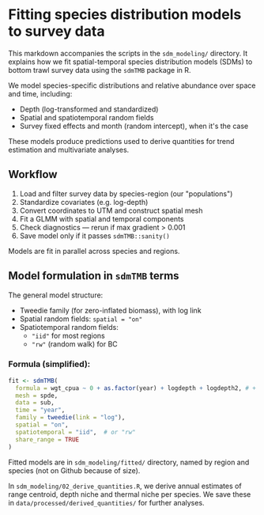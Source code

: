 # Fitting species distribution models to survey data

This markdown accompanies the scripts in the `sdm_modeling/` directory. It explains how we fit spatial-temporal species distribution models (SDMs) to bottom trawl survey data using the `sdmTMB` package in R.

We model species-specific distributions and relative abundance over space and time, including:

-   Depth (log-transformed and standardized)
-   Spatial and spatiotemporal random fields
-   Survey fixed effects and month (random intercept), when it's the case

These models produce predictions used to derive quantities for trend estimation and multivariate analyses.

## Workflow

1.  Load and filter survey data by species-region (our "populations")
2.  Standardize covariates (e.g. log-depth)
3.  Convert coordinates to UTM and construct spatial mesh
4.  Fit a GLMM with spatial and temporal components
5.  Check diagnostics — rerun if max gradient \> 0.001
6.  Save model only if it passes `sdmTMB::sanity()`

Models are fit in parallel across species and regions.

## Model formulation in `sdmTMB` terms

The general model structure:

-   Tweedie family (for zero-inflated biomass), with log link
-   Spatial random fields: `spatial = "on"`
-   Spatiotemporal random fields:
    -   `"iid"` for most regions
    -   `"rw"` (random walk) for BC

### Formula (simplified):

``` r
fit <- sdmTMB(
  formula = wgt_cpua ~ 0 + as.factor(year) + logdepth + logdepth2, # + as.factor(survey) / + (1 | month_f)
  mesh = spde,
  data = sub,
  time = "year",
  family = tweedie(link = "log"),
  spatial = "on",
  spatiotemporal = "iid",  # or "rw"
  share_range = TRUE
)
```
Fitted models are in `sdm_modeling/fitted/` directory, named by region and species (not on Github because of size).

In `sdm_modeling/02_derive_quantities.R`, we derive annual estimates of range centroid, depth niche and thermal niche per species. We save these in `data/processed/derived_quantities/` for further analyses.